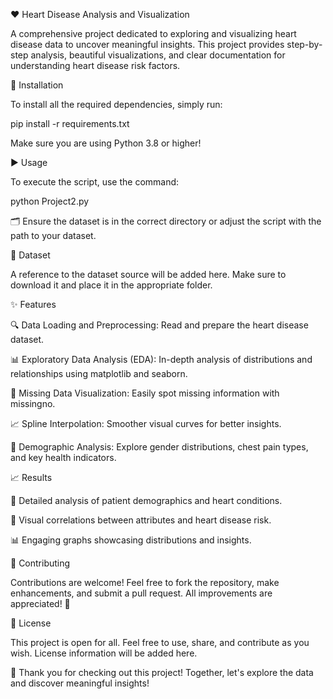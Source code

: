 ❤️ Heart Disease Analysis and Visualization

A comprehensive project dedicated to exploring and visualizing heart disease data to uncover meaningful insights. This project provides step-by-step analysis, beautiful visualizations, and clear documentation for understanding heart disease risk factors.

🚀 Installation

To install all the required dependencies, simply run:

pip install -r requirements.txt

Make sure you are using Python 3.8 or higher!

▶️ Usage

To execute the script, use the command:

python Project2.py

🗂️ Ensure the dataset is in the correct directory or adjust the script with the path to your dataset.

📌 Dataset

A reference to the dataset source will be added here. Make sure to download it and place it in the appropriate folder.

✨ Features

🔍 Data Loading and Preprocessing: Read and prepare the heart disease dataset.

📊 Exploratory Data Analysis (EDA): In-depth analysis of distributions and relationships using matplotlib and seaborn.

🔎 Missing Data Visualization: Easily spot missing information with missingno.

📈 Spline Interpolation: Smoother visual curves for better insights.

👥 Demographic Analysis: Explore gender distributions, chest pain types, and key health indicators.

📈 Results

📌 Detailed analysis of patient demographics and heart conditions.

🔗 Visual correlations between attributes and heart disease risk.

📊 Engaging graphs showcasing distributions and insights.

🤝 Contributing

Contributions are welcome! Feel free to fork the repository, make enhancements, and submit a pull request. All improvements are appreciated! 🙌

📜 License

This project is open for all. Feel free to use, share, and contribute as you wish. License information will be added here.

🌟 Thank you for checking out this project! Together, let's explore the data and discover meaningful insights!

